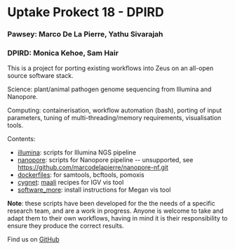 # Uptake Prokect 18 - DPIRD
### Pawsey: Marco De La Pierre, Yathu Sivarajah
### DPIRD: Monica Kehoe, Sam Hair

This is a project for porting existing workflows into Zeus on an all-open source software stack.

Science: plant/animal pathogen genome sequencing from Illumina and Nanopore.

Computing: containerisation, workflow automation (bash), porting of input parameters, tuning of multi-threading/memory requirements, visualisation tools.

Contents: 
* [illumina](illumina/): scripts for Illumina NGS pipeline
* [nanopore](nanopore/): scripts for Nanopore pipeline -- unsupported, see https://github.com/marcodelapierre/nanopore-nf.git
* [dockerfiles](dockerfiles/): for samtools, bcftools, pomoxis
* [cygnet](cygnet/): [maali](https://github.com/PawseySC/maali) recipes for IGV vis tool
* [software_more](software_more/): install instructions for Megan vis tool

**Note**: these scripts have been developed for the the needs of a specific research team, and are a work in progress. Anyone is welcome to take and adapt them to their own workflows, having in mind it is their responsibility to ensure they produce the correct results.

Find us on [GitHub](https://github.com/PawseySC/dpird-mk)
